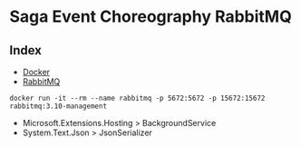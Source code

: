 # Saga Event Choreography RabbitMQ

## Index
- [Docker](https://www.docker.com/products/docker-desktop/)
- [RabbitMQ](https://www.rabbitmq.com/download.html)
```
docker run -it --rm --name rabbitmq -p 5672:5672 -p 15672:15672 rabbitmq:3.10-management
```
- Microsoft.Extensions.Hosting > BackgroundService
- System.Text.Json > JsonSerializer
